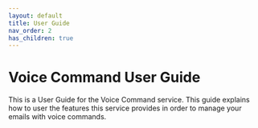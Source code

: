```yaml
---
layout: default
title: User Guide
nav_order: 2
has_children: true
---
```


# Voice Command User Guide

This is a User Guide for the Voice Command service. This guide explains how to user the features this service provides in order to manage your emails with voice commands.
